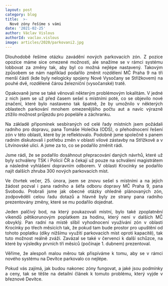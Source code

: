 ```yaml
---
layout: post
category: blog
title:  >-
  Nové zóny řešíme s vámi
date: '2021-02-25'
author: Václav Vislous
authorId: vaclav.vislous
image: articles/2020/parkovani2.jpg
---
```

<p style='text-align: justify;'>
Dlouhodobě řešíme otázku zavádění nových parkovacích zón. Z pozice opozice máme sice omezené možnosti, ale snažíme se v rámci systému lobbovat za změny tak, aby byl co možná nejlépe nastavený. Takovým způsobem se nám například podařilo změnit rozdělení MČ Praha 9 na tři menší části (kde byly nelogicky spojeny Nové Vysočany se Střížkovem) na pouhé dvě, rozdělené čárou železniční (vysočanské) tratě.
</p><p style='text-align: justify;'>
Opakovaně jsme se také věnovali některým problémovým lokalitám. V jedné z nich jsem se už před časem sešel s místními poté, co se objevilo nové značení, které bylo nastaveno tak špatně, že by umožnilo v některých oblastech parkování mnohem omezenějšího počtu aut a navíc výrazně ztížilo možnost průjezdu pro popeláře a záchranku. 
</p><p style='text-align: justify;'>
Na základě připomínek sesbíraných od celé řady místních jsem požádali radního pro dopravu, pana Tomáše Holečka (ODS), o přehodnocení řešení zón v této oblasti, které by je reflektovalo. Podobně jsme společně s panem radním diskutovali i potřebu změn v oblasti vilové zástavby na Střížkově a v Litvínovské ulici. A jsme za to, co se podařilo změnit rádi. 
</p><p style='text-align: justify;'>
Jsme rádi, že se podařilo dosáhnout přepracování daných návrhů, které už byly schváleny TSK i Policií ČR a čekají už pouze na schválení magistrátem a následné vyhlášení dopravním odborem. V oblasti Krocínky se podařilo najít dalších zhruba 300 nových parkovacích míst.
</p><p style='text-align: justify;'>
Ve čtvrtek večer, 25. února, jsem se znovu sešel s místními a na jejich žádost pozval i pana radního a šéfa odboru dopravy MČ Praha 9, pana Svobodu. Probrali jsme jak obecné otázky ohledně plánovaných zón, zodpověděli celou řadu dotazů a hlavně byly ze strany pana radního prezentovány změny, které se mu podařilo dojednat.
</p><p style='text-align: justify;'>
Jeden palčivý bod, na který poukazovali místní, bylo také zpoplatnění víkendů pětikorunovým poplatkem za hodinu, který není v dalších MČ obvyklý. Pan radní na místě slíbil vyhodnocení využívání zón v oblasti Krocínky po třech měsících tak, že pokud tam bude prostor pro upuštění od tohoto poplatku (díky nižšímu využití parkovacích míst oproti kapacitě), tak tuto možnost reálně zváží. Zavázal se také v červenci k další schůzce, na které by výsledky prvních tří měsíců (počínaje 1. dubnem) prezentoval.
</p><p style='text-align: justify;'>
Věříme, že alespoň malou měrou tak přispíváme k tomu, aby se v rámci nového systému na Devítce parkovalo co nejlépe. 
</p><p style='text-align: justify;'>
Pokud vás zajímá, jak budou nakonec zóny fungovat, a jaké jsou podmínky a ceny, tak se těšte na detailní článek k tomuto problému, který vyjde v březnové Devítce.
</p>

